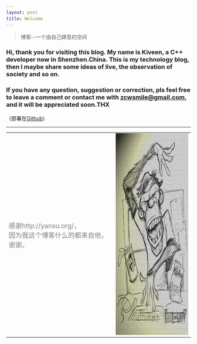 ```yaml
---
layout: post
title: Welcome
---
```




> 博客--一个由自己肆意的空间

### Hi, thank you for visiting this blog. My name is Kiveen, a C++ developer now in Shenzhen.China. This is my technology blog, then I maybe share some ideas of live, the observation of society and so on.

### If you have any question, suggestion or correction, pls feel free to leave a comment or contact me with <font style="color:blue;" >zcwsmile@gmail.com</font>, and it will be appreciated soon.THX


（部署在[Github](https://github.com/zcwsmile/zcwsmile.github.io)）





***

<table width="800" border="0" cellspacing="0" cellpadding="0">
<tr>
<td width="400"><font style="color:grey" size="4" >
      感谢http://yansu.org/，<br>
      因为我这个博客什么的都来自他，<br>
      谢谢。</font>

<br>



<td width="400"><img src="/images_zc/xx.png" width="400" height="550"> <font style="color:green;" >
<tr>
</table>

